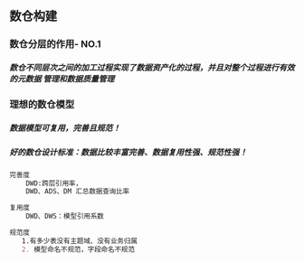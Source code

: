 ## 数仓构建
<h3>数仓分层的作用- NO.1</h3>
 <h5>数仓不同层次之间的加工过程实现了数据资产化的过程，并且对整个过程进行有效的元数据
 管理和数据质量管理</h5>
 
 
 <h3>理想的数仓模型</h3>
 <h5>数据模型可复用，完善且规范！</h5>
 <h5>好的数仓设计标准：数据比较丰富完善、数据复用性强、规范性强！</h5>
 
```markdown
完善度
    DWD:跨层引用率，
    DWD、ADS、DM 汇总数据查询比率

复用度
    DWD、DWS：模型引用系数

规范度
   1.有多少表没有主题域、没有业务归属
   2. 模型命名不规范，字段命名不规范
```


 
 
 
 
